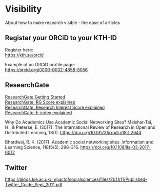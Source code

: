 # Visibility
 About how to make research visible - the case of articles

## Register your ORCiD to your KTH-ID

Register here:     
https://kth.se/orcid

Example of an ORCiD profile page:      
https://orcid.org/0000-0002-4858-8056

## ResearchGate

[ResearchGate Getting Started](https://explore.researchgate.net/display/support/Getting+started)     
[ResearchGate: RG Score explained](https://explore.researchgate.net/display/support/RG+Score)     
[ResearchGate: Research Interest Score explained](https://explore.researchgate.net/display/support/Research+Interest)     
[ResearchGate: h-index explained](https://explore.researchgate.net/display/support/h-index)     

Why Do Academics Use Academic Social Networking Sites?  Meishar-Tal, H., & Pieterse, E. (2017). The International Review of Research in Open and Distributed Learning, 18(1). https://doi.org/10.19173/irrodl.v18i1.2643

Bhardwaj, R. K. (2017). Academic social networking sites. Information and Learning Science, 118(5/6), 298–316. https://doi.org/10.1108/ils-03-2017-0012

## Twitter     

https://blogs.lse.ac.uk/impactofsocialsciences/files/2011/11/Published-Twitter_Guide_Sept_2011.pdf



##



##





